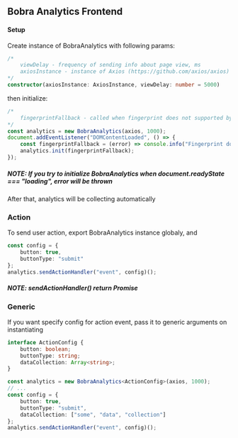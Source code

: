 ## Bobra Analytics Frontend

#### Setup

Create instance of BobraAnalytics with following params:

```ts
/*
    viewDelay - frequency of sending info about page view, ms
    axiosInstance - instance of Axios (https://github.com/axios/axios)
*/
constructor(axiosInstance: AxiosInstance, viewDelay: number = 5000)
```

then initialize:

```ts
/*
    fingerprintFallback - called when fingerprint does not supported by browser
*/
const analytics = new BobraAnalytics(axios, 1000);
document.addEventListener("DOMContentLoaded", () => {
    const fingerprintFallback = (error) => console.info("Fingerprint does not supports (" + error + ")");
    analytics.init(fingerprintFallback);
});
```

##### NOTE: If you try to initialize BobraAnalytics when document.readyState === "loading", error will be thrown

After that, analytics will be collecting automatically

### Action

To send user action, export BobraAnalytics instance globaly, and 

```ts
const config = {
    button: true,
    buttonType: "submit"
};
analytics.sendActionHandler("event", config)();
```

##### NOTE: sendActionHandler() return Promise

### Generic

If you want specify config for action event, pass it to generic arguments on instantiating

```ts
interface ActionConfig {
    button: boolean;
    buttonType: string;
    dataCollection: Array<string>;
}

const analytics = new BobraAnalytics<ActionConfig>(axios, 1000);
// ...
const config = {
    button: true,
    buttonType: "submit",
    dataCollection: ["some", "data", "collection"]
};
analytics.sendActionHandler("event", config)();
```
